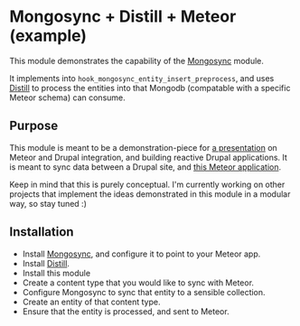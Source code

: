 # Mongosync + Distill + Meteor (example)
This module demonstrates the capability of the [Mongosync](http://github.com/TechEnterprises/mongosync) module.

It implements into `hook_mongosync_entity_insert_preprocess`, and uses [Distill](http://github.com/TechEnterprises/distill) to process the entities into that Mongodb (compatable with a specific Meteor schema) can consume.

## Purpose
This module is meant to be a demonstration-piece for [a presentation](https://docs.google.com/presentation/d/1eheh9CTxQHnVVOPlP6iYvQMC-kSOA7UC4wl7nWU1kUo/edit?usp=sharing) on Meteor and Drupal integration, and building reactive Drupal applications. It is meant to sync data between a Drupal site, and [this Meteor application](https://github.com/TechEnterprises/meteor-introduction).

Keep in mind that this is purely conceptual. I'm currently working on other projects that implement the ideas demonstrated in this module in a modular way, so stay tuned :)

## Installation
* Install [Mongosync](http://github.com/TechEnterprises/mongosync), and configure it to point to your Meteor app.
* Install [Distill](http://github.com/TechEnterprises/distill).
* Install this module
* Create a content type that you would like to sync with Meteor.
* Configure Mongosync to sync that entity to a sensible collection.
* Create an entity of that content type.
* Ensure that the entity is processed, and sent to Meteor.
